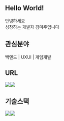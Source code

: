 
## Hello World!
안녕하세요  
성장하는 개발자 김미주입니다
 


## 관심분야
백엔드 | UXUI | 게임개발


## URL
[<img src="https://img.shields.io/badge/tistory-000000?style=for-the-badge&logo=tistory&logoColor=white">](https://ehdqor0515.tistory.com/)<img src="https://img.shields.io/badge/lora00515@gmail.com-EA4335?style=for-the-badge&logo=gmail&logoColor=white"> 

## 기술스택  
<img src="https://img.shields.io/badge/java-007396?style=for-the-badge&logo=java&logoColor=white"><img src="https://img.shields.io/badge/springboot-6DB33F?style=for-the-badge&logo=springboot&logoColor=white">


     




<!--- ![Anurag's GitHub stats](https://github-readme-stats.vercel.app/api?username=miju0515&show_icons=true&theme=radical) --->
<!---
miju0515/miju0515 is a ✨ special ✨ repository because its `README.md` (this file) appears on your GitHub profile.
You can click the Preview link to take a look at your changes.
--->
